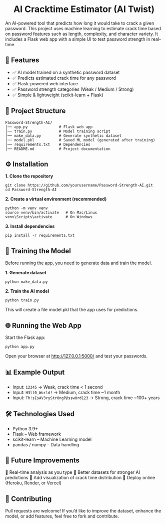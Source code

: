 <h1 align="center">AI Cracktime Estimator (AI Twist)</h1>

An AI-powered tool that predicts how long it would take to crack a given password.
This project uses machine learning to estimate crack time based on password features such as length, complexity, and character variety.
It includes a Flask web app with a simple UI to test password strength in real-time.



## 🚀 Features

 - ✅ AI model trained on a synthetic password dataset
 - ✅ Predicts estimated crack time for any password
 - ✅ Flask-powered web interface
 - ✅ Password strength categories (Weak / Medium / Strong)
 - ✅ Simple & lightweight (scikit-learn + Flask)

## 📂 Project Structure
    Password-Strength-AI/
    │── app.py              # Flask web app
    │── train.py            # Model training script
    │── make_data.py        # Generate synthetic dataset
    │── model.pkl           # Saved ML model (generated after training)
    │── requirements.txt    # Dependencies
    │── README.md           # Project documentation


## ⚙️ Installation

**1. Clone the repository**
```
git clone https://github.com/yourusername/Password-Strength-AI.git
cd Password-Strength-AI
```

**2. Create a virtual environment (recommended)**
```
python -m venv venv
source venv/bin/activate   # On Mac/Linux
venv\Scripts\activate      # On Windows
```

**3. Install dependencies**
```
pip install -r requirements.txt
```

## 🧠 Training the Model

Before running the app, you need to generate data and train the model.

**1. Generate dataset**
```
python make_data.py
```

**2. Train the AI model**
```
python train.py
```

This will create a file model.pkl that the app uses for predictions.

## 🌐 Running the Web App

Start the Flask app:
```
python app.py
```

Open your browser at http://127.0.0.1:5000/ and test your passwords.

## 📊 Example Output

 - Input: `12345` → Weak, crack time < 1 second
 - Input: `H3ll0_World!` → Medium, crack time ~1 month
 - Input: `Th!sIsAV3ryStr0ngP@ssw0rd123` → Strong, crack time ~100+ years

## 🛠️ Technologies Used

 - Python 3.9+
 - Flask – Web framework
 - scikit-learn – Machine Learning model
 - pandas / numpy – Data handling


## 📌 Future Improvements

🔹 Real-time analysis as you type
🔹 Better datasets for stronger AI predictions
🔹 Add visualization of crack time distribution
🔹 Deploy online (Heroku, Render, or Vercel)

## 🤝 Contributing

Pull requests are welcome! If you’d like to improve the dataset, enhance the model, or add features, feel free to fork and contribute.
